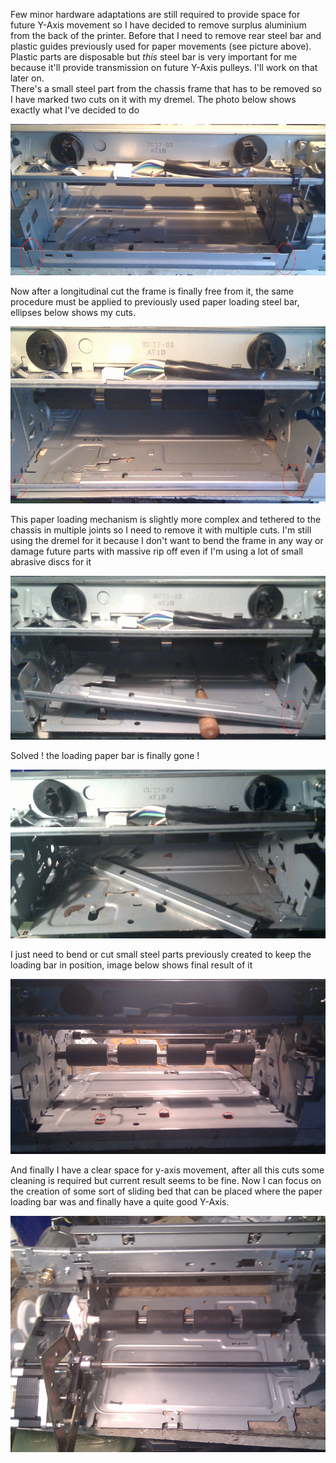 Few minor hardware adaptations are still required to provide space for future Y-Axis movement so
I have decided to remove surplus aluminium from the back of the printer.
Before that I need to remove rear steel bar and plastic guides previously used for paper movements
(see picture above). Plastic parts are disposable but _this_ steel bar is very important for me
because it'll provide transmission on future Y-Axis pulleys. I'll work on that later on.  
There's a small steel part from the chassis frame that has to be removed so I have marked two cuts
on it with my dremel. The photo below shows exactly what I've decided to do

![](IMG_20191021_083400.jpg)

Now after a longitudinal cut the frame is finally free from it, the same procedure must be applied
to previously used paper loading steel bar, ellipses below shows my cuts.

![](IMG_20191021_084802.jpg)

This paper loading mechanism is slightly more complex and tethered to the chassis in multiple joints
so I need to remove it with multiple cuts. I'm still using the dremel for it because I don't want to
bend the frame in any way or damage future parts with massive rip off even if I'm using a lot of 
small abrasive discs for it

![](IMG_20191021_190826.jpg)

Solved ! the loading paper bar is finally gone !

![](IMG_20191022_080748.jpg)

I just need to bend or cut small steel parts previously created to keep the loading bar in position,
image below shows final result of it

![](IMG_20191022_084014.jpg)

And finally I have a clear space for y-axis movement, after all this cuts some cleaning is required
but current result seems to be fine. Now I can focus on the creation of some sort of sliding bed that
can be placed where the paper loading bar was and finally have a quite good Y-Axis.

![](IMG_20191022_084113.jpg)